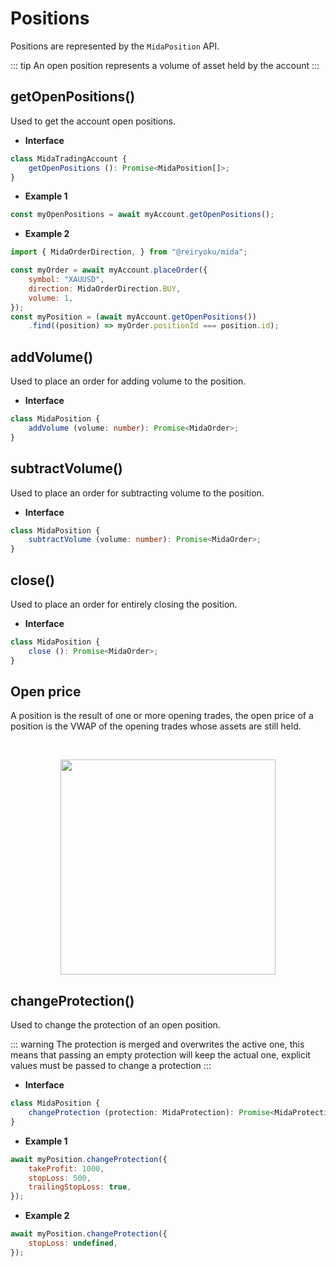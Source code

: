 # Positions
Positions are represented by the `MidaPosition` API.

::: tip
An open position represents a volume of asset held by the account
:::

## getOpenPositions()
Used to get the account open positions.

- **Interface**
```typescript
class MidaTradingAccount {
    getOpenPositions (): Promise<MidaPosition[]>;
}
```
- **Example 1**
```javascript
const myOpenPositions = await myAccount.getOpenPositions();
```
- **Example 2**
```javascript
import { MidaOrderDirection, } from "@reiryoku/mida";

const myOrder = await myAccount.placeOrder({
    symbol: "XAUUSD",
    direction: MidaOrderDirection.BUY,
    volume: 1,
});
const myPosition = (await myAccount.getOpenPositions())
    .find((position) => myOrder.positionId === position.id);
```

## addVolume()
Used to place an order for adding volume to the position.

- **Interface**
```typescript
class MidaPosition {
    addVolume (volume: number): Promise<MidaOrder>;
}
```

## subtractVolume()
Used to place an order for subtracting volume to the position.

- **Interface**
```typescript
class MidaPosition {
    subtractVolume (volume: number): Promise<MidaOrder>;
}
```

## close()
Used to place an order for entirely closing the position.

- **Interface**
```typescript
class MidaPosition {
    close (): Promise<MidaOrder>;
}
```

## Open price
A position is the result of one or more opening trades, the open price
of a position is the VWAP of the opening trades whose assets are still held.

<br>
<p align="center"> 
    <img src="/vwap.svg" alt="" width="344px">
</p>

## changeProtection()
Used to change the protection of an open position.

::: warning
The protection is merged and overwrites the active one, this means that passing
an empty protection will keep the actual one, explicit values must be passed to change a protection
:::

- **Interface**
```typescript
class MidaPosition {
    changeProtection (protection: MidaProtection): Promise<MidaProtectionChange>;
}
```
- **Example 1**
```javascript
await myPosition.changeProtection({
    takeProfit: 1000,
    stopLoss: 500,
    trailingStopLoss: true,
});
```
- **Example 2**
```javascript
await myPosition.changeProtection({
    stopLoss: undefined,
});
```
